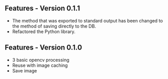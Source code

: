 ## Features - Version 0.1.1

- The method that was exported to standard output has been changed to the method of saving directly to the DB.
- Refactored the Python library.

## Features - Version 0.1.0

- 3 basic opencv processing
- Reuse with image caching
- Save image
